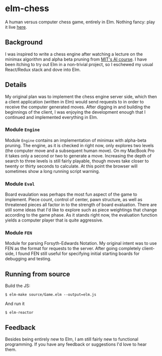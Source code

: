 # elm-chess

A human versus computer chess game, entirely in Elm. Nothing fancy: play it live [here](https://elm-chess.com).

## Background

I was inspired to write a chess engine after watching a lecture on the minimax algorithm and alpha beta pruning from 
[MIT's AI course](https://ocw.mit.edu/courses/electrical-engineering-and-computer-science/6-034-artificial-intelligence-fall-2010/).  I have been itching to try out Elm in a non-trivial project, so I eschewed my usual React/Redux stack and dove into
Elm. 

## Details

My original plan was to implement the chess engine server side, which then a client application (written in Elm) would
send requests to in order to receive the computer generated moves. After digging in and building the beginnings of the client, I was enjoying the development
enough that I continued and implemented everything in Elm.

### Module `Engine`

Module `Engine` contains an implementation of minimax with alpha-beta pruning.  The engine, as it is checked in right
now, only explores two levels (the computer move and a subsequent human move).  On my MacBook Pro it takes only a second
or two to generate a move.  Increasing the depth of search to three levels is still fairly playable, though moves take 
closer to twenty or thirty seconds to calculate.  At this point the browser will sometimes show a long running script warning.

### Module `Eval`

Board evaulation was perhaps the most fun aspect of the game to implement. Piece count, control of center, pawn structure,
as well as threatened pieces all factor in to the strength of board evaluation. There are still some ideas that I'd like to
explore such as piece weightings that change according to the game phase.  As it stands right now, the evaluation
function yields a computer player that is quite aggressive.   

### Module `FEN`

Module for parsing Forsyth-Edwards Notation. My original intent was to use FEN as the format for requests to the server. After
going completely client-side, I found FEN still useful for specifying initial starting boards for debugging and testing.

## Running from source

Build the JS:

```
$ elm-make source/Game.elm --output=elm.js
```

And run it

```
$ elm-reactor
```

## Feedback

Besides being entirely new to Elm, I am still fairly new to functional programming. If you have any feedback or suggestions
I'd love to hear them. 

